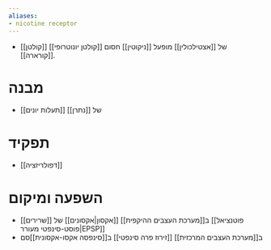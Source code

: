 ```yaml
---
aliases:
- nicotine receptor
---
```

- [[קולטן]] [[קולטן יונוטרופי]] של [[אצטילכולין]] מופעל [[ניקוטין]] חסום [[קורארה]].
# מבנה
- [[תעלות יונים]] של [[נתרן]] 
# תפקיד
- [[דפולריזציה]]
# השפעה ומיקום
- ב[[מערכת העצבים ההיקפית]] [[אקסון|אקסונים]] של [[שרירים]] [[פוטנציאל פוסט-סינפטי מעורר|EPSP]]
- ב[[מערכת העצבים המרכזית]] [[זירוז פרה סינפטי]] ב[[סינפסה אקסו-אקסונית]]סם